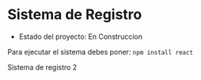 <h1>Sistema de Registro</h1>

-  Estado del proyecto: En Construccion

Para ejecutar el sistema debes poner:
```npm install react```

Sistema de registro 2

